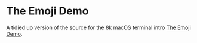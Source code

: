 # The Emoji Demo

A tidied up version of the source for the 8k macOS terminal intro [The Emoji Demo](http://www.pouet.net/prod.php?which=76627).